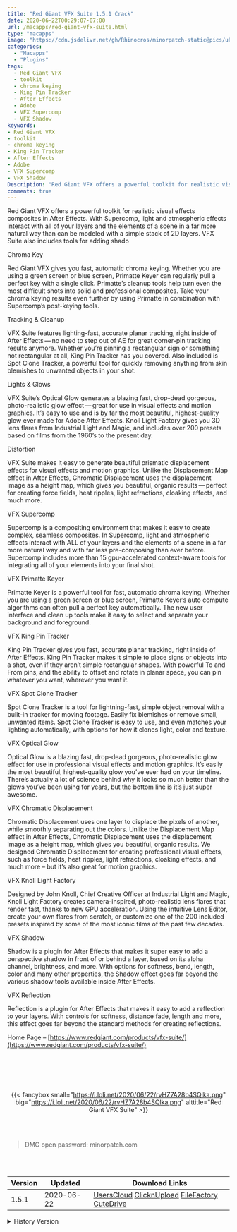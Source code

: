```yaml
---
title: "Red Giant VFX Suite 1.5.1 Crack"
date: 2020-06-22T00:29:07-07:00
url: /macapps/red-giant-vfx-suite.html
type: "macapps"
image: "https://cdn.jsdelivr.net/gh/Rhinocros/minorpatch-static@pics/uPic/WDtonm.png"
categories:
  - "Macapps"
  - "Plugins"
tags:
  - Red Giant VFX
  - toolkit
  - chroma keying
  - King Pin Tracker
  - After Effects
  - Adobe
  - VFX Supercomp
  - VFX Shadow
keywords:
- Red Giant VFX
- toolkit
- chroma keying
- King Pin Tracker
- After Effects
- Adobe
- VFX Supercomp
- VFX Shadow
Description: "Red Giant VFX offers a powerful toolkit for realistic visual effects composites in After Effects. With Supercomp, light and atmospheric effects interact with all of your layers and the elements of a scene in a far more natural way than can be modeled with a simple stack of 2D layers"
comments: true
---
```


Red Giant VFX offers a powerful toolkit for realistic visual effects composites in After Effects. With Supercomp, light and atmospheric effects interact with all of your layers and the elements of a scene in a far more natural way than can be modeled with a simple stack of 2D layers. VFX Suite also includes tools for adding shado

Chroma Key

Red Giant VFX gives you fast, automatic chroma keying. Whether you are using a green screen or blue screen, Primatte Keyer can regularly pull a perfect key with a single click. Primatte’s cleanup tools help turn even the most difficult shots into solid and professional composites. Take your chroma keying results even further by using Primatte in combination with Supercomp’s post-keying tools.

Tracking & Cleanup

VFX Suite features lighting-fast, accurate planar tracking, right inside of After Effects — no need to step out of AE for great corner-pin tracking results anymore. Whether you’re pinning a rectangular sign or something not rectangular at all, King Pin Tracker has you covered. Also included is Spot Clone Tracker, a powerful tool for quickly removing anything from skin blemishes to unwanted objects in your shot.

Lights & Glows

VFX Suite’s Optical Glow generates a blazing fast, drop-dead gorgeous, photo-realistic glow effect — great for use in visual effects and motion graphics. It’s easy to use and is by far the most beautiful, highest-quality glow ever made for Adobe After Effects. Knoll Light Factory gives you 3D lens flares from Industrial Light and Magic, and includes over 200 presets based on films from the 1960’s to the present day.

Distortion

VFX Suite makes it easy to generate beautiful prismatic displacement effects for visual effects and motion graphics. Unlike the Displacement Map effect in After Effects, Chromatic Displacement uses the displacement image as a height map, which gives you beautiful, organic results — perfect for creating force fields, heat ripples, light refractions, cloaking effects, and much more.

VFX Supercomp

Supercomp is a compositing environment that makes it easy to create complex, seamless composites. In Supercomp, light and atmospheric effects interact with ALL of your layers and the elements of a scene in a far more natural way and with far less pre-composing than ever before. Supercomp includes more than 15 gpu-accelerated context-aware tools for integrating all of your elements into your final shot.

VFX Primatte Keyer

Primatte Keyer is a powerful tool for fast, automatic chroma keying. Whether you are using a green screen or blue screen, Primatte Keyer’s auto compute algorithms can often pull a perfect key automatically. The new user interface and clean up tools make it easy to select and separate your background and foreground.

VFX King Pin Tracker

King Pin Tracker gives you fast, accurate planar tracking, right inside of After Effects. King Pin Tracker makes it simple to place signs or objects into a shot, even if they aren’t simple rectangular shapes. With powerful To and From pins, and the ability to offset and rotate in planar space, you can pin whatever you want, wherever you want it.

VFX Spot Clone Tracker

Spot Clone Tracker is a tool for lightning-fast, simple object removal with a built-in tracker for moving footage. Easily fix blemishes or remove small, unwanted items. Spot Clone Tracker is easy to use, and even matches your lighting automatically, with options for how it clones light, color and texture.

VFX Optical Glow

Optical Glow is a blazing fast, drop-dead gorgeous, photo-realistic glow effect for use in professional visual effects and motion graphics. It’s easily the most beautiful, highest-quality glow you’ve ever had on your timeline. There’s actually a lot of science behind why it looks so much better than the glows you’ve been using for years, but the bottom line is it’s just super awesome.

VFX Chromatic Displacement

Chromatic Displacement uses one layer to displace the pixels of another, while smoothly separating out the colors. Unlike the Displacement Map effect in After Effects, Chromatic Displacement uses the displacement image as a height map, which gives you beautiful, organic results. We designed Chromatic Displacement for creating professional visual effects, such as force fields, heat ripples, light refractions, cloaking effects, and much more – but it’s also great for motion graphics.

VFX Knoll Light Factory

Designed by John Knoll, Chief Creative Officer at Industrial Light and Magic, Knoll Light Factory creates camera-inspired, photo-realistic lens flares that render fast, thanks to new GPU acceleration. Using the intuitive Lens Editor, create your own flares from scratch, or customize one of the 200 included presets inspired by some of the most iconic films of the past few decades.

VFX Shadow

Shadow is a plugin for After Effects that makes it super easy to add a perspective shadow in front of or behind a layer, based on its alpha channel, brightness, and more. With options for softness, bend, length, color and many other properties, the Shadow effect goes far beyond the various shadow tools available inside After Effects.

VFX Reflection

Reflection is a plugin for After Effects that makes it easy to add a reflection to your layers. With controls for softness, distance fade, length and more, this effect goes far beyond the standard methods for creating reflections.

Home Page – [https://www.redgiant.com/products/vfx-suite/](https://www.redgiant.com/products/vfx-suite/)

<br/>
<br/>
<script async src="https://pagead2.googlesyndication.com/pagead/js/adsbygoogle.js"></script>
<ins class="adsbygoogle"
     style="display:block; text-align:center;"
     data-ad-layout="in-article"
     data-ad-format="fluid"
     data-ad-client="ca-pub-8746275014476192"
     data-ad-slot="5144997159"></ins>
<script>
     (adsbygoogle = window.adsbygoogle || []).push({});
</script>
<br/>
<br/>


<center>

{{< fancybox small="https://i.loli.net/2020/06/22/rvHZ7A28b4SQlka.png" big="https://i.loli.net/2020/06/22/rvHZ7A28b4SQlka.png" alttitle="Red Giant VFX Suite" >}}

</center>

<br/>
<br/>


> DMG open password: minorpatch.com

<br/>

<br/>
<div id="history_version" class="history_version">

| Version | Updated | Download Links |
| ---- | ---- | ---- |
| 1.5.1 | 2020-06-22 | [UsersCloud](https://ouo.io/fpX58m)   [ClicknUpload](https://ouo.io/311j1)   [FileFactory](https://ouo.io/YF0nu4)   [CuteDrive](https://ouo.io/8Ah3kh) |
<details>
<summary>History Version</summary>

| Version | Updated | Download Links |
| ---- | ---- | ---- |
| 1.0.7 | 2020-04-22 | [UsersCloud](https://ouo.io/MfFYeiw)   [ClicknUpload](https://ouo.io/4JtNn9)   [FileFactory](https://ouo.io/v4sVY4)   [CuteDrive](https://ouo.io/XLyAr2) |
| 1.0.6 | 2020-02-29 | [UsersCloud](https://ouo.io/VbYFme)   [ClicknUpload](https://ouo.io/poi3u4j)   [FileFactory](https://ouo.io/Q5AnCB)   [CuteDrive](https://ouo.io/maNJ5u) |
</details>

</div>
